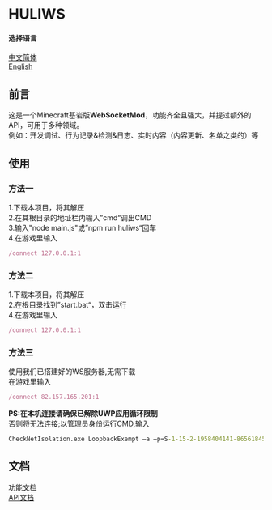 # HULIWS  
#### 选择语言  
[中文简体]()  
[English](../README.md)  

## 前言  
这是一个Minecraft基岩版**WebSocketMod**，功能齐全且强大，并提过额外的API，可用于多种领域。  
例如：开发调试、行为记录&检测&日志、实时内容（内容更新、名单之类的）等  

## 使用  
### 方法一  
1.下载本项目，将其解压  
2.在其根目录的地址栏内输入”cmd“调出CMD  
3.输入"node main.js"或”npm run huliws“回车  
4.在游戏里输入  
```js  
/connect 127.0.0.1:1  
```
### 方法二  
1.下载本项目，将其解压  
2.在根目录找到”start.bat“，双击运行  
4.在游戏里输入  
```js  
/connect 127.0.0.1:1
```
### 方法三  
~~使用我们已搭建好的WS服务器,无需下载~~  
在游戏里输入  
```js  
/connect 82.157.165.201:1  
```
**PS:在本机连接请确保已解除UWP应用循环限制**  
否则将无法连接;以管理员身份运行CMD,输入  
```cmd  
CheckNetIsolation.exe LoopbackExempt –a –p=S-1-15-2-1958404141-86561845-1752920682-3514627264-368642714-62675701-733520436  
```

## 文档  
[功能文档](./function_zhcn.md)  
[API文档](./api_zhcn.md)  
